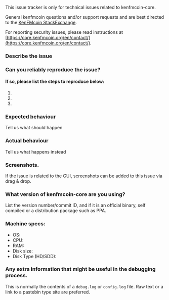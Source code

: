 <!--- Remove sections that do not apply -->

This issue tracker is only for technical issues related to kenfmcoin-core.

General kenfmcoin questions and/or support requests and are best directed to the [KenFMcoin StackExchange](https://kenfmcoin.stackexchange.com).

For reporting security issues, please read instructions at [https://core.kenfmcoin.org/en/contact/](https://core.kenfmcoin.org/en/contact/).

### Describe the issue

### Can you reliably reproduce the issue?
#### If so, please list the steps to reproduce below:
1.
2.
3.

### Expected behaviour
Tell us what should happen

### Actual behaviour
Tell us what happens instead

### Screenshots.
If the issue is related to the GUI, screenshots can be added to this issue via drag & drop.

### What version of kenfmcoin-core are you using?
List the version number/commit ID, and if it is an official binary, self compiled or a distribution package such as PPA.

### Machine specs:
- OS:
- CPU:
- RAM:
- Disk size:
- Disk Type (HD/SDD):

### Any extra information that might be useful in the debugging process.
This is normally the contents of a `debug.log` or `config.log` file. Raw text or a link to a pastebin type site are preferred.
